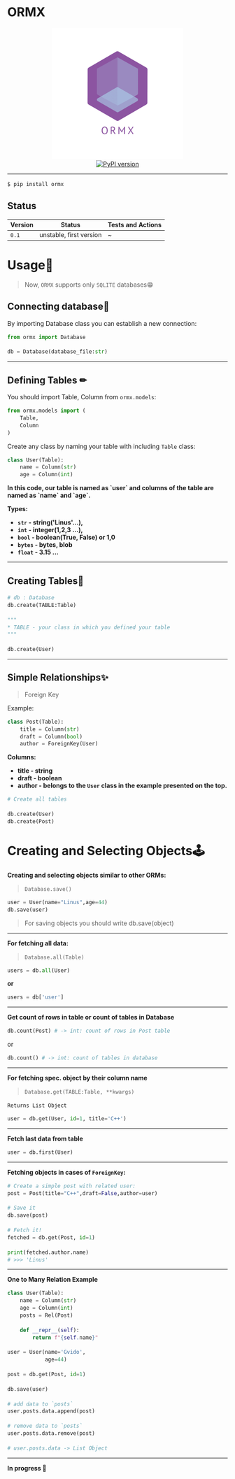 # **ORMX**

<div align="center">
    <img src="./assets/logo.png" width="300px" alt="ORMX"><br>
    <a href="https://badge.fury.io/py/ormx"><img src="https://badge.fury.io/py/ormx.svg" alt="PyPI version" height="18"></a>
</div>

<hr>

```bash
$ pip install ormx
```

## Status

| Version | Status                  | Tests and Actions |
| ------- | ----------------------- | ----------------- |
| `0.1`   | unstable, first version | ~                 |

# **Usage**📖

> Now, `ORMX` supports only `SQLITE` databases😁

## Connecting database🔌

By importing Database class you can establish a new connection:

```python
from ormx import Database

db = Database(database_file:str)
```

<hr>

## Defining Tables ✏

You should import Table, Column from `ormx.models`:

```python
from ormx.models import (
    Table,
    Column
)
```

Create any class by naming your table with including `Table` class:

```python
class User(Table):
    name = Column(str)
    age = Column(int)
```
<b>
In this code, our table is named as `user` and columns of the table are named as `name` and `age`.

Types:

- `str` - string('Linus'...),
- `int` - integer(1,2,3 ...),
- `bool` - boolean(True, False) or 1,0
- `bytes` - bytes, blob
- `float` - 3.15 ...
</b>
<hr>

## Creating Tables🎉

```python
# db : Database
db.create(TABLE:Table)

"""
* TABLE - your class in which you defined your table
"""

db.create(User)
```

<hr>

## Simple Relationships✨

> Foreign Key

Example:

```python
class Post(Table):
    title = Column(str)
    draft = Column(bool)
    author = ForeignKey(User)
```

<b>
Columns:

- title - string
- draft - boolean
- author - belongs to the `User` class in the example presented on the top.
</b>

```python
# Create all tables

db.create(User)
db.create(Post)
```

# Creating and Selecting Objects🕹

<b>Creating and selecting objects similar to other ORMs:</b>

> `Database.save()`

```python
user = User(name="Linus",age=44)
db.save(user)
```

> For saving objects you should write db.save(object)

<hr>

<b>For fetching all data:</b>

> `Database.all(Table)`

```python
users = db.all(User)
```
<b>or</b>
```python
users = db['user']
```

<hr>

<b>Get count of rows in table or count of tables in Database</b>

```python
db.count(Post) # -> int: count of rows in Post table
```
or
```python
db.count() # -> int: count of tables in database
```
<hr>

<b>For fetching spec. object by their column name</b>

> `Database.get(TABLE:Table, **kwargs)`<br>

`Returns List Object`
<br>

```python
user = db.get(User, id=1, title='C++')
```


<hr>
<b>Fetch last data from table</b>

```python
user = db.first(User)
```

<hr>

<b>Fetching objects in cases of `ForeignKey`:</b>

```python
# Create a simple post with related user:
post = Post(title="C++",draft=False,author=user)

# Save it
db.save(post)

# Fetch it!
fetched = db.get(Post, id=1)

print(fetched.author.name)
# >>> 'Linus'
```

<hr>

<b>One to Many Relation Example</b>

```python
class User(Table):
    name = Column(str)
    age = Column(int)
    posts = Rel(Post)
    
    def __repr__(self):
        return f"{self.name}"

user = User(name='Gvido',
            age=44)

post = db.get(Post, id=1)

db.save(user)

# add data to `posts`
user.posts.data.append(post)

# remove data to `posts`
user.posts.data.remove(post)

# user.posts.data -> List Object
```
<hr>

**In progress 🔄**
